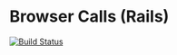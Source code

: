 # Browser Calls (Rails)
[![Build
Status](https://travis-ci.org/TwilioDevEd/browser-calls-rails.svg?branch=master)](https://travis-ci.org/TwilioDevEd/browser-calls-rails)
